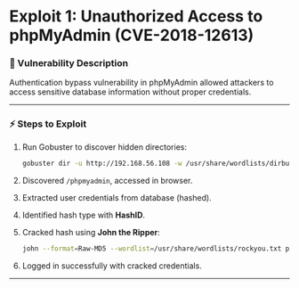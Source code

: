 # Exploit 1: Unauthorized Access to phpMyAdmin (CVE-2018-12613)

### 🔎 Vulnerability Description
Authentication bypass vulnerability in phpMyAdmin allowed attackers to access sensitive database information without proper credentials.

---

### ⚡ Steps to Exploit
1. Run Gobuster to discover hidden directories:
   ```bash
   gobuster dir -u http://192.168.56.108 -w /usr/share/wordlists/dirbuster/directory-list-2.3-medium.txt -t 80
2. Discovered `/phpmyadmin`, accessed in browser.
3. Extracted user credentials from database (hashed).
4. Identified hash type with **HashID**.
5. Cracked hash using **John the Ripper**:

   ```bash
   john --format=Raw-MD5 --wordlist=/usr/share/wordlists/rockyou.txt pass.txt
   ```
6. Logged in successfully with cracked credentials.

---
